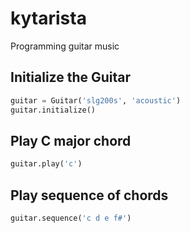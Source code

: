 # kytarista
Programming guitar music

## Initialize the Guitar

```python
guitar = Guitar('slg200s', 'acoustic')
guitar.initialize()
```

## Play C major chord
```python
guitar.play('c')
```

## Play sequence of chords
```python
guitar.sequence('c d e f#')
```